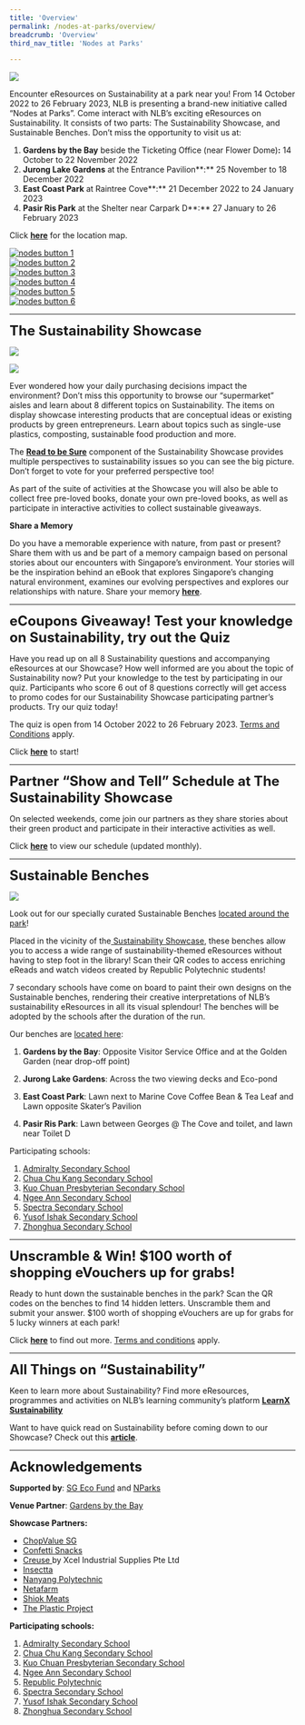 ```yaml
---
title: 'Overview'
permalink: /nodes-at-parks/overview/
breadcrumb: 'Overview'
third_nav_title: 'Nodes at Parks'

---
```



![](../images/nodes-at-parks-01-min.png)

Encounter eResources on Sustainability at a park near you! From 14 October 2022 to 26 February 2023, NLB is presenting a brand-new initiative called “Nodes at Parks”. Come interact with NLB’s exciting eResources on Sustainability. It consists of two parts: The Sustainability Showcase, and Sustainable Benches. Don’t miss the opportunity to visit us at:

1. **Gardens by the Bay** beside the Ticketing Office (near Flower Dome)**:** 14 October to 22 November 2022
2. **Jurong Lake Gardens** at the Entrance Pavilion**:** 25 November to 18 December 2022
3. **East Coast Park** at Raintree Cove**:** 21 December 2022 to 24 January 2023
4. **Pasir Ris Park** at the Shelter near Carpark D**:** 27 January to 26 February 2023

Click **<A HREF="https://go.gov.sg/rtbs-nodes-showcase" TARGET="_BLANK">here</A>** for the location map.



<div>
<div class="row is-multiline">
    <div class="col is-one-third-desktop is-one-third-ta
blet">
<a href="#1"><img src="../images/rtbs-nodes-button1.jpg" alt="nodes button 1"></a>
</div>
    <div class="col is-one-third-desktop is-one-third-tablet">
<a href="#2"><img src="../images/rtbs-nodes-button2.jpg" alt="nodes button 2"></a>
</div>
    <div class="col is-one-third-desktop is-one-third-tablet">
<a href="#3"><img src="../images/rtbs-nodes-button3.jpg" alt="nodes button 3"></a>
</div>    
    <div class="col is-one-third-desktop is-one-third-tablet">
<a href="#4"><img src="../images/rtbs-nodes-button4.jpg" alt="nodes button 4"></a>
</div>    
	<div class="col is-one-third-desktop is-one-third-tablet"><a href="#5"><img src="../images/rtbs-nodes-button5.jpg" alt="nodes button 5"></a>
</div>    
	<div class="col is-one-third-desktop is-one-third-tablet"><a href="#6"><img src="../images/rtbs-nodes-button6.jpg" alt="nodes button 6"></a>
    </div></div></div>



<HR>

<a name="1"></a>

**<font size=5>The Sustainability Showcase</font>**


![](../images/nodes-at-parks-02-min.jpg)

![](../images/nodes-at-parks-03-min.png)

Ever wondered how your daily purchasing decisions impact the environment? Don’t miss this opportunity to browse our “supermarket” aisles and learn about 8 different topics on Sustainability. The items on display showcase interesting products that are conceptual ideas or existing products by green entrepreneurs. Learn about topics such as single-use plastics, composting, sustainable food production and more. 

The **[Read to be Sure](/read-to-be-sure/intro/)** component of the Sustainability Showcase provides multiple perspectives to sustainability issues so you can see the big picture. Don’t forget to vote for your preferred perspective too! 

As part of the suite of activities at the Showcase you will also be able to collect free pre-loved books, donate your own pre-loved books, as well as participate in interactive activities to collect sustainable giveaways. 



**Share a Memory**

Do you have a memorable experience with nature, from past or present? Share them with us and be part of a memory campaign based on personal stories about our encounters with Singapore’s environment. Your stories will be the inspiration behind an eBook that explores Singapore’s changing natural environment, examines our evolving perspectives and explores our relationships with nature. Share your memory <a href="https://go.gov.sg/nodesatparks-memory/" target="_blank">**here**</a>.



<HR>

<a name="2"></a>

**<font size=5>eCoupons Giveaway! Test your knowledge on Sustainability, try out the Quiz</font>**

Have you read up on all 8 Sustainability questions and accompanying eResources at our Showcase? How well informed are you about the topic of Sustainability now? Put your knowledge to the test by participating in our quiz. Participants who score 6 out of 8 questions correctly will get access to promo codes for our Sustainability Showcase participating partner’s products. Try our quiz today! 

The quiz is open from 14 October 2022 to 26 February 2023. <a href="https://go.gov.sg/sustainabilityshowcasequiz-tcs"  target="_blank">Terms and Conditions</a> apply.

Click **<a href="https://go.gov.sg/sustainabilityshowcasequiz4"  target="_blank"> here</A>** to start! 



<HR>

<a name="3"></a>

**<font size=5>Partner “Show and Tell” Schedule at The Sustainability Showcase</font>**

On selected weekends, come join our partners as they share stories about their green product and participate in their interactive activities as well. 

Click **<a href="https://go.gov.sg/showandtell-monthlyschedule"  target="_blank">here</a>** to view our schedule (updated monthly).


<HR>

<a name="4"></a>

**<font size=5>Sustainable Benches</font>**

![](../images/nodes-at-parks-05-min.png)

Look out for our specially curated Sustainable Benches <a href="https://go.gov.sg/rtbs-nodes-bench"  target="_blank">located around the park</a>!

Placed in the vicinity of the<a href="https://go.gov.sg/rtbs-nodes-showcase"  target="_blank"> Sustainability Showcase</a>, these benches allow you to access a wide range of sustainability-themed eResources without having to step foot in the library!  Scan their QR codes to access enriching eReads and watch videos created by Republic Polytechnic students!

7 secondary schools have come on board to paint their own designs on the Sustainable benches, rendering their creative interpretations of NLB’s sustainability eResources in all its visual splendour! The benches will be adopted by the schools after the duration of the run.

 

 

Our benches are <a href="https://go.gov.sg/rtbs-nodes-bench"  target="_blank">located here</a>:

1. **Gardens by the Bay**: Opposite Visitor Service Office and at the Golden Garden (near drop-off point)

2. **Jurong Lake Gardens**: Across the two viewing decks and Eco-pond

3. **East Coast Park**: Lawn next to Marine Cove Coffee Bean & Tea Leaf and Lawn opposite Skater’s Pavilion

4. **Pasir Ris Park**: Lawn between Georges @ The Cove and toilet, and lawn near Toilet D

 

Participating schools:

1. <a href="https://admiraltysec.moe.edu.sg/"  target="_blank">Admiralty Secondary School</a>
2. <a href="https://chuachukangsec.moe.edu.sg/"  target="_blank">Chua Chu Kang Secondary School</a>
3. <a href="https://kuochuanpresbyteriansec.moe.edu.sg/"  target="_blank">Kuo Chuan Presbyterian Secondary School</a>
4. <a href="https://ngeeannsec.moe.edu.sg/"  target="_blank">Ngee Ann Secondary School</a>
5. <a href="https://www.spectra.edu.sg/"  target="_blank">Spectra Secondary School</A>
6. <a href="https://yusofishaksec.moe.edu.sg/"  target="_blank">Yusof Ishak Secondary School</a>
7. <a href="https://www.zhonghuasec.moe.edu.sg/"  target="_blank">Zhonghua Secondary School</a>


<HR>
<a name="5"></a> 

**<font size=5>Unscramble & Win! $100 worth of shopping eVouchers up for grabs!</font>**

Ready to hunt down the sustainable benches in the park? Scan the QR codes on the benches to find 14 hidden letters. Unscramble them and submit your answer. $100 worth of shopping eVouchers are up for grabs for 5 lucky winners at each park! 

 Click **<a href="https://go.gov.sg/seekandunscramble4"  target="_blank">here</a>** to find out more. <a href=" https://go.gov.sg/susbenchtc"  target="_blank">Terms and conditions</a> apply.

 

<HR>

<a name="6"></a>

**<font size=5>All Things on “Sustainability”</font>**

Keen to learn more about Sustainability? Find more eResources, programmes and activities on NLB’s learning community’s platform **<a href="https://learning.nlb.gov.sg/sustainability/overview"  target="_blank">LearnX Sustainability</a>**

Want to have quick read on Sustainability before coming down to our Showcase? Check out this **<a href="https://go.gov.sg/nodesatparks-ereads-climatechange"  target="_blank"> article</a>**. 


<hr>

**<font size=5>Acknowledgements</font>** 

**Supported by**: <a href="https://www.mse.gov.sg/sgecofund"  target="_blank"> SG Eco Fund</a> and <a href="https://www.nparks.gov.sg/"  target="_blank">NParks </a>


**Venue Partner**: <a href="https://www.gardensbythebay.com.sg/"  target="_blank">Gardens by the Bay</a>


**Showcase Partners:**

- <a href="https://chopvalue.com.sg/"  target="_blank">ChopValue SG</a>
- <a href="https://www.confettisnacks.com/"  target="_blank">Confetti Snacks</A>
- <a href="http://creuse.sg/"  target="_blank">Creuse </a> by Xcel Industrial Supplies Pte Ltd
- <a href="https://www.insectta.com/"  target="_blank">Insectta</a>
- <a href="https://www.nyp.edu.sg/"  target="_blank">Nanyang Polytechnic</a>
- <a href="https://www.sfa.gov.sg/fromSGtoSG/farms/farm/Detail/netatech"  target="_blank"> Netafarm</a>
- <a href="https://shiokmeats.com/"  target="_blank">Shiok Meats</a>
- <a href="https://instagram.com/theplasticproject.sg/shop"  target="_blank">The Plastic Project</a>




**Participating schools:**

1. <a href="https://admiraltysec.moe.edu.sg/"  target="_blank">Admiralty Secondary School</a>
2. <a href="https://chuachukangsec.moe.edu.sg/"  target="_blank">Chua Chu Kang Secondary School</a>
3. <a href="https://kuochuanpresbyteriansec.moe.edu.sg/"  target="_blank">Kuo Chuan Presbyterian Secondary School</a>
4. <a href="https://ngeeannsec.moe.edu.sg/"  target="_blank">Ngee Ann Secondary School</a>
5. <a href="https://www.rp.edu.sg/"  target="_blank">Republic Polytechnic</a>
6. <a href="https://www.spectra.edu.sg/"  target="_blank">Spectra Secondary School</A>
7. <a href="https://yusofishaksec.moe.edu.sg/"  target="_blank">Yusof Ishak Secondary School</a>
8. <a href="https://www.zhonghuasec.moe.edu.sg/"  target="_blank">Zhonghua Secondary School</a>


